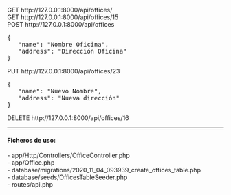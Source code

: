<p>
GET http://127.0.0.1:8000/api/offices/ <br/>
GET http://127.0.0.1:8000/api/offices/15 <br/>
POST http://127.0.0.1:8000/api/offices <br/>
<pre>
{
   "name": "Nombre Oficina",
   "address": "Dirección Oficina"
}
</pre>
PUT http://127.0.0.1:8000/api/offices/23 <br/>
<pre>
{
   "name": "Nuevo Nombre",
   "address": "Nueva dirección"
}
</pre>
DELETE http://127.0.0.1:8000/api/offices/16
<hr>
<h4>Ficheros de uso:</h4>
- app/Http/Controllers/OfficeController.php<br/>
- app/Office.php<br/>
- database/migrations/2020_11_04_093939_create_offices_table.php<br/>
- database/seeds/OfficesTableSeeder.php<br/>
- routes/api.php<br/>
</p>
